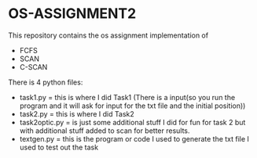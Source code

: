 # OS-ASSIGNMENT2
This repository contains the os assignment implementation of
- FCFS
- SCAN
- C-SCAN

There is 4 python files:
- task1.py = this is where I did Task1 (There is a input(so you run the program and it will ask for input for the txt file and the initial position))
- task2.py = this is where I did Task2
- task2optic.py = is just some additional stuff I did for fun for task 2 but with additional stuff added to scan for better results.
- textgen.py = this is the program or code I used to generate the txt file I used to test out the task
